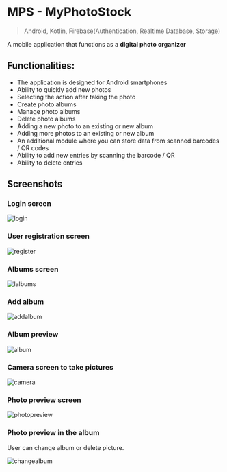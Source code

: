# MPS - MyPhotoStock
> Android, Kotlin, Firebase(Authentication, Realtime Database, Storage)

A mobile application that functions as a **digital photo organizer**

## Functionalities:<br>
* The application is designed for Android smartphones
* Ability to quickly add new photos
* Selecting the action after taking the photo
* Create photo albums
* Manage photo albums
* Delete photo albums
* Adding a new photo to an existing or new album
* Adding more photos to an existing or new album
* An additional module where you can store data from scanned barcodes / QR codes
* Ability to add new entries by scanning the barcode / QR
* Ability to delete entries

## Screenshots
### Login screen
![login](screens/login.PNG)
### User registration screen
![register](screens/register.PNG)
### Albums screen
![lalbums](screens/albums.PNG)
### Add album
![addalbum](screens/addalbum.PNG)
### Album preview
![album](screens/album.PNG)
### Camera screen to take pictures
![camera](screens/camera.PNG)
### Photo preview screen
![photopreview](screens/photopreview.PNG)
### Photo preview in the album
User can change album or delete picture.

![changealbum](screens/changealbum.PNG)
